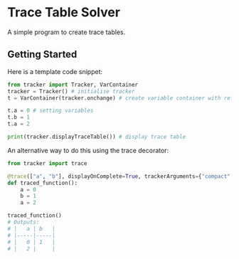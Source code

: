 # Trace Table Solver
A simple program to create trace tables.

## Getting Started
Here is a template code snippet:
```python
from tracker import Tracker, VarContainer
tracker = Tracker() # initialise tracker
t = VarContainer(tracker.onchange) # create variable container with reference to tracker onchange

t.a = 0 # setting variables
t.b = 1
t.a = 2

print(tracker.displayTraceTable()) # display trace table
```

An alternative way to do this using the trace decorator:
```python
from tracker import trace

@trace(["a", "b"], displayOnComplete=True, trackerArguments={"compact": True})
def traced_function():
    a = 0
    b = 1
    a = 2

traced_function()
# Outputs:
# |   a | b   |
# |-----|-----|
# |   0 | 1   |
# |   2 |     |
```